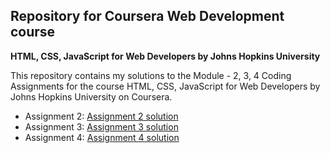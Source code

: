 ## Repository for Coursera Web Development course
**HTML, CSS, JavaScript for Web Developers by Johns Hopkins University**

This repository contains my solutions to the Module - 2, 3, 4 Coding Assignments for the course HTML, CSS, JavaScript for Web Developers by Johns Hopkins University on Coursera. 

-  Assignment 2: [Assignment 2 solution](https://vidtho.github.io/Coursera-webdev/mod2-solution/)
-  Assignment 3: [Assignment 3 solution](https://vidtho.github.io/Coursera-webdev/mod3-solution/)
-  Assignment 4: [Assignment 4 solution](https://vidtho.github.io/Coursera-webdev/mod4-solution/)

